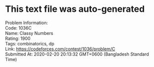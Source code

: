 # This text file was auto-generated  
  
Problem Information:  
Code: 1036C  
Name: Classy Numbers  
Rating: 1900  
Tags: combinatorics, dp  
Link: https://codeforces.com/contest/1036/problem/C  
Submitted At: 2020-02-20 20:13:32 GMT+0600 (Bangladesh Standard Time)  
